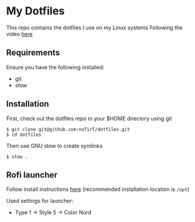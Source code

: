 # My Dotfiles

This repo contains the dotfiles I use on my Linux systems
Following the video [here](https://www.youtube.com/watch?v=y6XCebnB9gs)

## Requirements

Ensure you have the following installed:

- git
- stow

## Installation

First, check out the dotfiles repo in your $HOME directory using git

```
$ git clone git@github.com:noTirT/dotfiles.git
$ cd dotfiles
```

Then use GNU stow to create symlinks

```
$ stow .
```

## Rofi launcher

Follow install instructions [here](https://github.com/adi1090x/rofi) (recommended installation location is `/opt`)

Used settings for launcher:

- Type 1 -> Style 5 -> Color Nord
